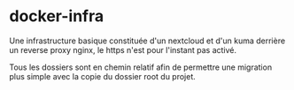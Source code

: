 # docker-infra
Une infrastructure basique constituée d'un nextcloud et d'un kuma derrière un reverse proxy nginx, le https n'est pour l'instant pas activé.

Tous les dossiers sont en chemin relatif afin de permettre une migration plus simple avec la copie du dossier root du projet. 
